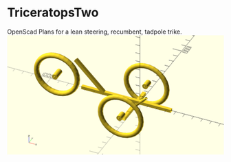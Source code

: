 # TriceratopsTwo
OpenScad Plans for a lean steering, recumbent, tadpole trike.
![LeanSteer.gif](LeanSteer.gif)
